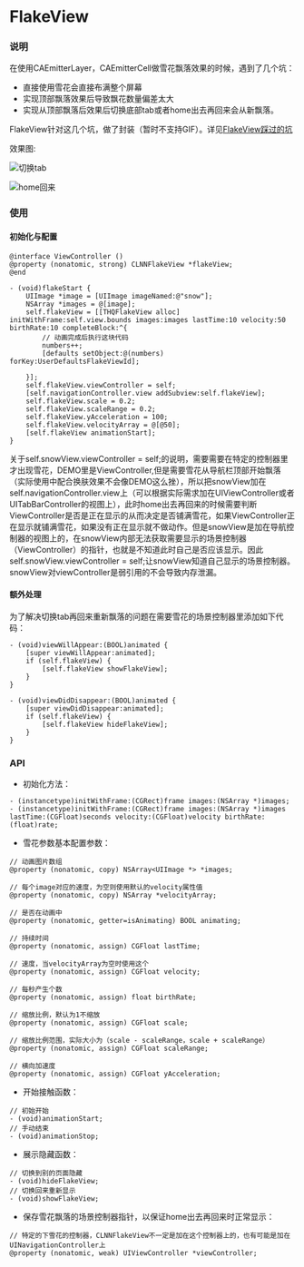 # FlakeView

### 说明

在使用CAEmitterLayer，CAEmitterCell做雪花飘落效果的时候，遇到了几个坑： 

* 直接使用雪花会直接布满整个屏幕 
* 实现顶部飘落效果后导致飘花数量偏差太大   
* 实现从顶部飘落后效果后切换底部tab或者home出去再回来会从新飘落。

FlakeView针对这几个坑，做了封装（暂时不支持GIF）。详见[FlakeView踩过的坑](./resource/FlakeView踩过的坑.md)

效果图:

![切换tab](../ImageResource/THQFlakeView_resource/切换tab.gif)

![home回来](./resource/home回来.gif)

### 使用

#### 初始化与配置

````
@interface ViewController ()
@property (nonatomic, strong) CLNNFlakeView *flakeView;
@end

- (void)flakeStart {    
    UIImage *image = [UIImage imageNamed:@"snow"];
    NSArray *images = @[image];
    self.flakeView = [[THQFlakeView alloc] initWithFrame:self.view.bounds images:images lastTime:10 velocity:50 birthRate:10 completeBlock:^{
        // 动画完成后执行这块代码
        numbers++;
        [defaults setObject:@(numbers) forKey:UserDefaultsFlakeViewId];
        
    }];
    self.flakeView.viewController = self;
    [self.navigationController.view addSubview:self.flakeView];
    self.flakeView.scale = 0.2;
    self.flakeView.scaleRange = 0.2;
    self.flakeView.yAcceleration = 100;
    self.flakeView.velocityArray = @[@50];
    [self.flakeView animationStart];
}
````

关于self.snowView.viewController = self;的说明，需要需要在特定的控制器里才出现雪花，DEMO里是ViewController,但是需要雪花从导航栏顶部开始飘落（实际使用中配合换肤效果不会像DEMO这么挫），所以把snowView加在self.navigationController.view上（可以根据实际需求加在UIViewController或者UITabBarController的视图上），此时home出去再回来的时候需要判断ViewController是否是正在显示的从而决定是否铺满雪花，如果ViewController正在显示就铺满雪花，如果没有正在显示就不做动作。但是snowView是加在导航控制器的视图上的，在snowView内部无法获取需要显示的场景控制器（ViewController）的指针，也就是不知道此时自己是否应该显示。因此self.snowView.viewController = self;让snowView知道自己显示的场景控制器。snowView对viewController是弱引用的不会导致内存泄漏。

#### 额外处理

为了解决切换tab再回来重新飘落的问题在需要雪花的场景控制器里添加如下代码：

````
- (void)viewWillAppear:(BOOL)animated {
    [super viewWillAppear:animated];
    if (self.flakeView) {
        [self.flakeView showFlakeView];
    }
}

- (void)viewDidDisappear:(BOOL)animated {
    [super viewDidDisappear:animated];
    if (self.flakeView) {
        [self.flakeView hideFlakeView];
    }
}
````

### API

* 初始化方法：

```
- (instancetype)initWithFrame:(CGRect)frame images:(NSArray *)images;
- (instancetype)initWithFrame:(CGRect)frame images:(NSArray *)images lastTime:(CGFloat)seconds velocity:(CGFloat)velocity birthRate:(float)rate;
```

* 雪花参数基本配置参数：

````
// 动画图片数组
@property (nonatomic, copy) NSArray<UIImage *> *images;

// 每个image对应的速度，为空则使用默认的velocity属性值
@property (nonatomic, copy) NSArray *velocityArray;

// 是否在动画中
@property (nonatomic, getter=isAnimating) BOOL animating;

// 持续时间
@property (nonatomic, assign) CGFloat lastTime;

// 速度，当velocityArray为空时使用这个
@property (nonatomic, assign) CGFloat velocity;

// 每秒产生个数
@property (nonatomic, assign) float birthRate;

// 缩放比例，默认为1不缩放
@property (nonatomic, assign) CGFloat scale;

// 缩放比例范围，实际大小为（scale - scaleRange，scale + scaleRange）
@property (nonatomic, assign) CGFloat scaleRange;

// 横向加速度
@property (nonatomic, assign) CGFloat yAcceleration;
````

* 开始接触函数：

```
// 初始开始
- (void)animationStart;
// 手动结束
- (void)animationStop;
```

* 展示隐藏函数：

```
// 切换到别的页面隐藏
- (void)hideFlakeView;
// 切换回来重新显示
- (void)showFlakeView;
```

* 保存雪花飘落的场景控制器指针，以保证home出去再回来时正常显示：

```
// 特定的下雪花的控制器，CLNNFlakeView不一定是加在这个控制器上的，也有可能是加在UINavigationController上
@property (nonatomic, weak) UIViewController *viewController;
```



